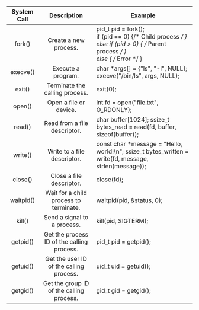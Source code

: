 | System Call   | Description                               | Example                                                         |
|:---------------:|:-------------------------------------------:|-----------------------------------------------------------------|
| fork()        | Create a new process.                     | pid_t pid = fork(); <br> if (pid == 0) {/* Child process */ } <br> else if (pid > 0) { /* Parent process */ } <br> else { /* Error */ } |
| execve()      | Execute a program.                        | char *args[] = {"ls", "-l", NULL};<br> execve("/bin/ls", args, NULL); |
| exit()        | Terminate the calling process.            | exit(0);                                                        |
| open()        | Open a file or device.                    | int fd = open("file.txt", O_RDONLY);                           |
| read()        | Read from a file descriptor.              | char buffer[1024]; ssize_t bytes_read = read(fd, buffer, sizeof(buffer)); |
| write()       | Write to a file descriptor.               | const char *message = "Hello, world!\n"; ssize_t bytes_written = write(fd, message, strlen(message)); |
| close()       | Close a file descriptor.                  | close(fd);                                                      |
| waitpid()     | Wait for a child process to terminate.    | waitpid(pid, &status, 0);                                      |
| kill()        | Send a signal to a process.               | kill(pid, SIGTERM);                                             |
| getpid()      | Get the process ID of the calling process.| pid_t pid = getpid();                                           |
| getuid()      | Get the user ID of the calling process.   | uid_t uid = getuid();                                           |
| getgid()      | Get the group ID of the calling process.  | gid_t gid = getgid();                                           |

